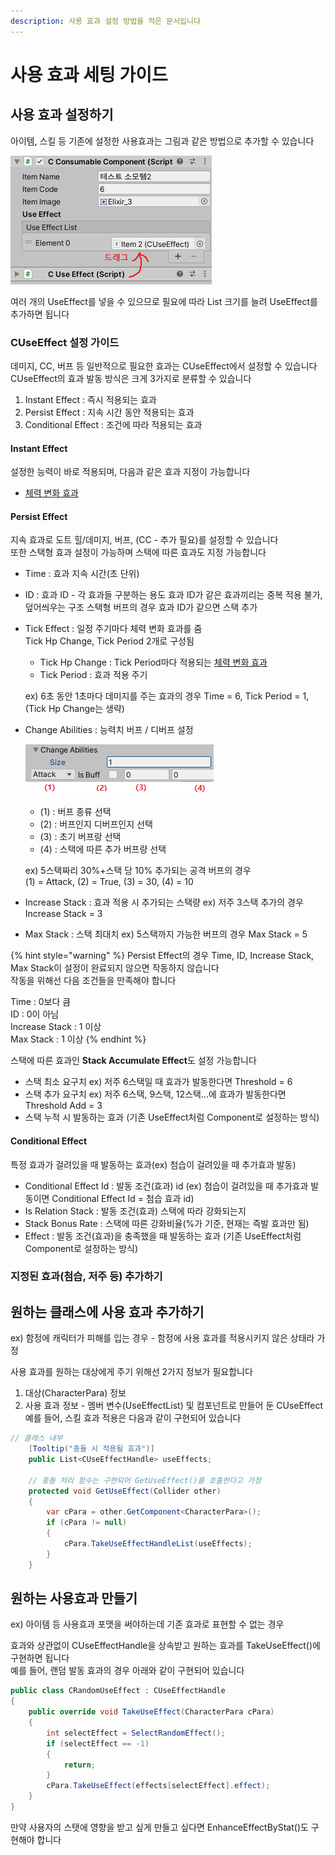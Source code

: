 ```yaml
---
description: 사용 효과 설정 방법을 적은 문서입니다
---
```


# 사용 효과 세팅 가이드

## 사용 효과 설정하기 

아이템, 스킬 등 기존에 설정한 사용효과는 그림과 같은 방법으로 추가할 수 있습니다 

![](../../.gitbook/assets/image%20%2813%29.png)

여러 개의 UseEffect를 넣을 수 있으므로 필요에 따라 List 크기를 늘려 UseEffect를 추가하면 됩니다   

### CUseEffect 설정 가이드 

데미지, CC, 버프 등 일반적으로 필요한 효과는 CUseEffect에서 설정할 수 있습니다   
CUseEffect의 효과 발동 방식은 크게 3가지로 분류할 수 있습니다   
1. Instant Effect : 즉시 적용되는 효과   
2. Persist Effect : 지속 시간 동안 적용되는 효과   
3. Conditional Effect : 조건에 따라 적용되는 효과 

#### Instant Effect 

설정한 능력이 바로 적용되며, 다음과 같은 효과 지정이 가능합니다 

* [체력 변화 효과](undefined.md) 

#### Persist Effect

지속 효과로 도트 힐/데미지, 버프, \(CC - 추가 필요\)를 설정할 수 있습니다  
또한 스택형 효과 설정이 가능하며 스택에 따른 효과도 지정 가능합니다 

* Time : 효과 지속 시간\(초 단위\) 
* ID : 효과 ID - 각 효과들 구분하는 용도  효과 ID가 같은 효과끼리는 중복 적용 불가, 덮어씌우는 구조  스택형 버프의 경우 효과 ID가 같으면 스택 추가 
* Tick Effect : 일정 주기마다 체력 변화 효과를 줌   
  Tick Hp Change, Tick Period 2개로 구성됨 

  * Tick Hp Change : Tick Period마다 적용되는 [체력 변화 효과](undefined.md) 
  * Tick Period : 효과 적용 주기 

  ex\) 6초 동안 1초마다 데미지를 주는 효과의 경우 Time = 6, Tick Period = 1, \(Tick Hp Change는 생략\)

* Change Abilities : 능력치 버프 / 디버프 설정

  ![](../../.gitbook/assets/image%20%2814%29.png)

  * \(1\) : 버프 종류 선택 
  * \(2\) : 버프인지 디버프인지 선택
  * \(3\) : 초기 버프랑 선택 
  * \(4\) : 스택에 따른 추가 버프량 선택 

  ex\) 5스택짜리 30%+스택 당 10% 추가되는 공격 버프의 경우  
  \(1\) = Attack, \(2\) = True, \(3\) = 30, \(4\) = 10  

* Increase Stack : 효과 적용 시 추가되는 스택량  ex\) 저주 3스택 추가의 경우 Increase Stack = 3 
* Max Stack : 스택 최대치  ex\) 5스택까지 가능한 버프의 경우 Max Stack = 5 

{% hint style="warning" %}
Persist Effect의 경우 Time, ID, Increase Stack, Max Stack이 설정이 완료되지 않으면 작동하지 않습니다   
작동을 위해선 다음 조건들을 만족해야 합니다

Time : 0보다 큼   
ID : 0이 아님   
Increase Stack : 1 이상   
Max Stack : 1 이상 
{% endhint %}

스택에 따른 효과인 **Stack Accumulate Effect**도 설정 가능합니다 

* 스택 최소 요구치  ex\) 저주 6스택일 때 효과가 발동한다면 Threshold = 6 
* 스택 추가 요구치  ex\) 저주 6스택, 9스택, 12스택...에 효과가 발동한다면 Threshold Add = 3 
* 스택 누적 시 발동하는 효과  \(기존 UseEffect처럼 Component로 설정하는 방식\) 

#### Conditional Effect

특정 효과가 걸려있을 때 발동하는 효과\(ex\) 첨습이 걸려있을 때 추가효과 발동\)

* Conditional Effect Id : 발동 조건\(효과\) id  \(ex\) 첨습이 걸려있을 때 추가효과 발동이면 Conditional Effect Id = 첨습 효과 id\) 
* Is Relation Stack : 발동 조건\(효과\) 스택에 따라 강화되는지 
* Stack Bonus Rate : 스택에 따른 강화비율\(%가 기준, 현재는 즉발 효과만 됨\) 
* Effect : 발동 조건\(효과\)을 충족했을 때 발동하는 효과  \(기존 UseEffect처럼 Component로 설정하는 방식\) 

### 지정된 효과\(첨습, 저주 등\) 추가하기 



## 원하는 클래스에 사용 효과 추가하기  

ex\) 함정에 캐릭터가 피해를 입는 경우 - 함정에 사용 효과를 적용시키지 않은 상태라 가정 

사용 효과를 원하는 대상에게 주기 위해선 2가지 정보가 필요합니다   
1. 대상\(CharacterPara\) 정보   
2. 사용 효과 정보 - 멤버 변수\(UseEffectList\) 및 컴포넌트로 만들어 둔 CUseEffect  
예를 들어, 스킬 효과 적용은 다음과 같이 구현되어 있습니다 

```csharp
// 클래스 내부
    [Tooltip("충돌 시 적용될 효과")]
    public List<CUseEffectHandle> useEffects;
    
    // 충돌 처리 함수는 구현되어 GetUseEffect()를 호출한다고 가정
    protected void GetUseEffect(Collider other)
    {
        var cPara = other.GetComponent<CharacterPara>();
        if (cPara != null)
        {
            cPara.TakeUseEffectHandleList(useEffects);
        }
    }
```



## 원하는 사용효과 만들기 

ex\) 아이템 등 사용효과 포맷을 써야하는데 기존 효과로 표현할 수 없는 경우 

효과와 상관없이 CUseEffectHandle을 상속받고 원하는 효과를 TakeUseEffect\(\)에 구현하면 됩니다   
예를 들어, 랜덤 발동 효과의 경우 아래와 같이 구현되어 있습니다  

```csharp
public class CRandomUseEffect : CUseEffectHandle
{
    public override void TakeUseEffect(CharacterPara cPara)
    {
        int selectEffect = SelectRandomEffect();
        if (selectEffect == -1)
        {
            return;
        }
        cPara.TakeUseEffect(effects[selectEffect].effect);
    }
}
```

만약 사용자의 스탯에 영향을 받고 싶게 만들고 싶다면 EnhanceEffectByStat\(\)도 구현해야 합니다 

